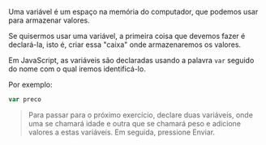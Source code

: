 Uma variável é um espaço na memória do computador,  que podemos usar para armazenar valores.

Se quisermos usar uma variável, a primeira coisa que devemos fazer é declará-la, isto é, criar essa "caixa" onde armazenaremos os valores.

Em JavaScript, as variáveis são declaradas usando a palavra `var` seguido do nome com o qual iremos identificá-lo.

Por exemplo:

```javascript
var preco
```

> Para passar para o próximo exercício, declare duas variáveis, onde uma  se chamará idade e outra que se chamará peso e adicione valores a estas variáveis. Em seguida, pressione Enviar.